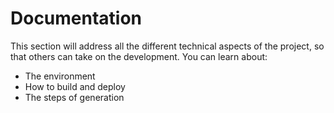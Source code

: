# Documentation

This section will address all the different technical aspects of the project, so that others can take on the development. You can learn about: 

- The environment 
- How to build and deploy 
- The steps of generation 
